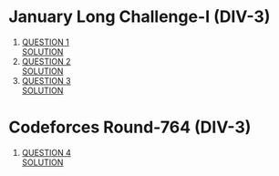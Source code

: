 <h1>January Long Challenge-I (DIV-3)</h1>
<ol>
    <li>
      <a href="https://www.codechef.com/JAN221C/problems/KEPLERSLAW" target="_blank">QUESTION 1</a> </br>
      <a href="https://www.codechef.com/viewsolution/55981467" target="_blank">SOLUTION </a>
  </li>
    <li>
      <a href="https://www.codechef.com/JAN221C/problems/COVSPRD" target="_blank">QUESTION 2</a> </br>
      <a href="https://www.codechef.com/viewsolution/55984107" target="_blank">SOLUTION </a>
  </li>
   <li>
      <a href="https://www.codechef.com/JAN221C/problems/PINBS" target="_blank">QUESTION 3</a> </br>
      <a href="https://www.codechef.com/viewsolution/55986059" target="_blank">SOLUTION </a>
  </li>
   
</ol>
<h1>Codeforces Round-764 (DIV-3)</h1>
<ol>
    <li>
      <a href="https://codeforces.com/contest/1624/problem/A" target="_blank">QUESTION 4</a> </br>
      <a href="https://codeforces.com/contest/1624/submission/142380277" target="_blank">SOLUTION </a>
  </li>
</ol>
